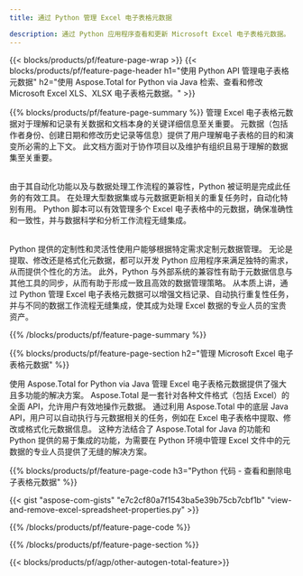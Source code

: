 ```yaml
---
title: 通过 Python 管理 Excel 电子表格元数据 

description: 通过 Python 应用程序查看和更新 Microsoft Excel 电子表格元数据。
---
```


{{< blocks/products/pf/feature-page-wrap >}}
{{< blocks/products/pf/feature-page-header h1="使用 Python API 管理电子表格元数据" h2="使用 Aspose.Total for Python via Java 检索、查看和修改 Microsoft Excel XLS、XLSX 电子表格元数据。" >}}

{{% blocks/products/pf/feature-page-summary %}}
管理 Excel 电子表格元数据对于理解和记录有关数据和文档本身的关键详细信息至关重要。 元数据（包括作者身份、创建日期和修改历史记录等信息）提供了用户理解电子表格的目的和演变所必需的上下文。 此文档方面对于协作项目以及维护有组织且易于理解的数据集至关重要。 <br /><br />

由于其自动化功能以及与数据处理工作流程的兼容性，Python 被证明是完成此任务的有效工具。 在处理大型数据集或与元数据更新相关的重复任务时，自动化特别有用。 Python 脚本可以有效管理多个 Excel 电子表格中的元数据，确保准确性和一致性，并与数据科学和分析工作流程无缝集成。<br /><br />

Python 提供的定制性和灵活性使用户能够根据特定需求定制元数据管理。 无论是提取、修改还是格式化元数据，都可以开发 Python 应用程序来满足独特的需求，从而提供个性化的方法。 此外，Python 与外部系统的兼容性有助于元数据信息与其他工具的同步，从而有助于形成一致且高效的数据管理策略。 从本质上讲，通过 Python 管理 Excel 电子表格元数据可以增强文档记录、自动执行重复性任务，并与不同的数据工作流程无缝集成，使其成为处理 Excel 数据的专业人员的宝贵资产。

{{% /blocks/products/pf/feature-page-summary  %}}

{{% blocks/products/pf/feature-page-section  h2="管理 Microsoft Excel 电子表格元数据" %}}

使用 Aspose.Total for Python via Java 管理 Excel 电子表格元数据提供了强大且多功能的解决方案。 Aspose.Total 是一套针对各种文件格式（包括 Excel）的全面 API，允许用户有效地操作元数据。 通过利用 Aspose.Total 中的底层 Java API，用户可以自动执行与元数据相关的任务，例如在 Excel 电子表格中提取、修改或格式化元数据信息。 这种方法结合了 Aspose.Total for Java 的功能和 Python 提供的易于集成的功能，为需要在 Python 环境中管理 Excel 文件中的元数据的专业人员提供了无缝的解决方案。

{{% blocks/products/pf/feature-page-code h3="Python 代码 - 查看和删除电子表格元数据" %}}

{{< gist "aspose-com-gists" "e7c2cf80a7f1543ba5e39b75cb7cbf1b" "view-and-remove-excel-spreadsheet-properties.py" >}}

{{% /blocks/products/pf/feature-page-code  %}}

{{% /blocks/products/pf/feature-page-section %}}

{{< blocks/products/pf/agp/other-autogen-total-feature>}}